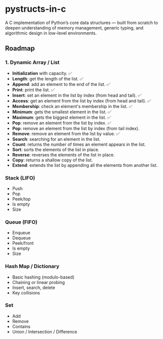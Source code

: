 # pystructs-in-c

A C implementation of Python’s core data structures — built from scratch to deepen understanding of memory management, generic typing, and algorithmic design in low-level environments.

## Roadmap

### 1. Dynamic Array / List

- **Initialization** with capacity. ✅
- **Length**: get the length of the list. ✅
- **Append**: add an element to the end of the list. ✅
- **Print**: print the list. ✅
- **Insert**: set an element in the list by index (from head and tail). ✅
- **Access**: get an element from the list by index (from head and tail). ✅
- **Membership**: check an element's membership in the list. ✅
- **Minimum**: gets the smallest element in the list. ✅
- **Maximum**: gets the biggest element in the list. ✅
- **Pop**: remove an element from the list by index. ✅
- **Pop**: remove an element from the list by index  (from tail index).
- **Remove**: remove an element from the list by value. ✅
- **Search**: searching for an element in the list.
- **Count**: returns the number of times an element appears in the list.
- **Sort**: sorts the elements of the list in place.
- **Reverse**: reverses the elements of the list in place.
- **Copy**: returns a shallow copy of the list.
- **Extend**: extends the list by appending all the elements from another list.

### Stack (LIFO)

- Push
- Pop
- Peek/top
- Is empty
- Size

### Queue (FIFO)

- Enqueue
- Dequeue
- Peek/front
- Is empty
- Size

### Hash Map / Dictionary
- Basic hashing (modulo-based)
- Chaining or linear probing
- Insert, search, delete
- Key collisions

### Set

- Add
- Remove
- Contains
- Union / Intersection / Difference